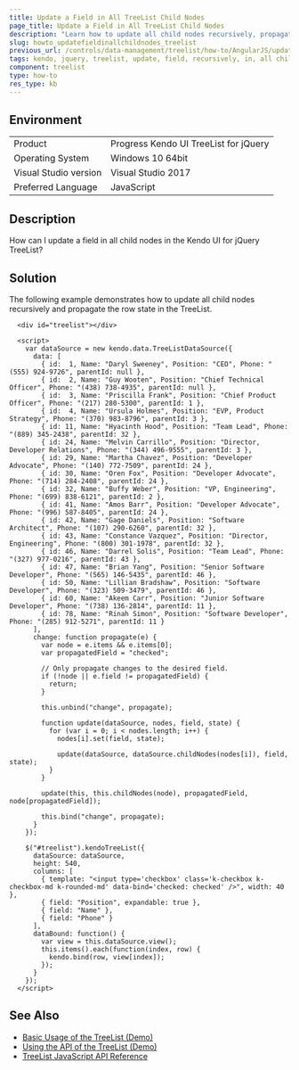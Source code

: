 ```yaml
---
title: Update a Field in All TreeList Child Nodes
page_title: Update a Field in All TreeList Child Nodes
description: "Learn how to update all child nodes recursively, propagating the state of a row in a Kendo UI TreeList widget."
slug: howto_updatefieldinallchildnodes_treelist
previous_url: /controls/data-management/treelist/how-to/AngularJS/update-a-field-in-all-child-nodes, /controls/data-management/treelist/how-to/update-a-field-in-all-child-nodes-angular
tags: kendo, jquery, treelist, update, field, recursively, in, all child, nodes
component: treelist
type: how-to
res_type: kb
---
```


## Environment

<table>
 <tr>
  <td>Product</td>
  <td>Progress Kendo UI TreeList for jQuery</td>
 </tr>
 <tr>
  <td>Operating System</td>
  <td>Windows 10 64bit</td>
 </tr>
 <tr>
  <td>Visual Studio version</td>
  <td>Visual Studio 2017</td>
 </tr>
 <tr>
  <td>Preferred Language</td>
  <td>JavaScript</td>
 </tr>
</table>

## Description

How can I update a field in all child nodes in the Kendo UI for jQuery TreeList?

## Solution

The following example demonstrates how to update all child nodes recursively and propagate the row state in the TreeList.

```dojo
  <div id="treelist"></div>

  <script>
    var dataSource = new kendo.data.TreeListDataSource({
      data: [
        { id:  1, Name: "Daryl Sweeney", Position: "CEO", Phone: "(555) 924-9726", parentId: null },
        { id:  2, Name: "Guy Wooten", Position: "Chief Technical Officer", Phone: "(438) 738-4935", parentId: null },
        { id:  3, Name: "Priscilla Frank", Position: "Chief Product Officer", Phone: "(217) 280-5300", parentId: 1 },
        { id:  4, Name: "Ursula Holmes", Position: "EVP, Product Strategy", Phone: "(370) 983-8796", parentId: 3 },
        { id: 11, Name: "Hyacinth Hood", Position: "Team Lead", Phone: "(889) 345-2438", parentId: 32 },
        { id: 24, Name: "Melvin Carrillo", Position: "Director, Developer Relations", Phone: "(344) 496-9555", parentId: 3 },
        { id: 29, Name: "Martha Chavez", Position: "Developer Advocate", Phone: "(140) 772-7509", parentId: 24 },
        { id: 30, Name: "Oren Fox", Position: "Developer Advocate", Phone: "(714) 284-2408", parentId: 24 },
        { id: 32, Name: "Buffy Weber", Position: "VP, Engineering", Phone: "(699) 838-6121", parentId: 2 },
        { id: 41, Name: "Amos Barr", Position: "Developer Advocate", Phone: "(996) 587-8405", parentId: 24 },
        { id: 42, Name: "Gage Daniels", Position: "Software Architect", Phone: "(107) 290-6260", parentId: 32 },
        { id: 43, Name: "Constance Vazquez", Position: "Director, Engineering", Phone: "(800) 301-1978", parentId: 32 },
        { id: 46, Name: "Darrel Solis", Position: "Team Lead", Phone: "(327) 977-0216", parentId: 43 },
        { id: 47, Name: "Brian Yang", Position: "Senior Software Developer", Phone: "(565) 146-5435", parentId: 46 },
        { id: 50, Name: "Lillian Bradshaw", Position: "Software Developer", Phone: "(323) 509-3479", parentId: 46 },
        { id: 60, Name: "Akeem Carr", Position: "Junior Software Developer", Phone: "(738) 136-2814", parentId: 11 },
        { id: 78, Name: "Rinah Simon", Position: "Software Developer", Phone: "(285) 912-5271", parentId: 11 }
      ],
      change: function propagate(e) {
        var node = e.items && e.items[0];
        var propagatedField = "checked";

        // Only propagate changes to the desired field.
        if (!node || e.field != propagatedField) {
          return;
        }

        this.unbind("change", propagate);

        function update(dataSource, nodes, field, state) {
          for (var i = 0; i < nodes.length; i++) {
            nodes[i].set(field, state);

            update(dataSource, dataSource.childNodes(nodes[i]), field, state);
          }
        }

        update(this, this.childNodes(node), propagatedField, node[propagatedField]);

        this.bind("change", propagate);
      }
    });

    $("#treelist").kendoTreeList({
      dataSource: dataSource,
      height: 540,
      columns: [
        { template: "<input type='checkbox' class='k-checkbox k-checkbox-md k-rounded-md' data-bind='checked: checked' />", width: 40 },
        { field: "Position", expandable: true },
        { field: "Name" },
        { field: "Phone" }
      ],
      dataBound: function() {
        var view = this.dataSource.view();
        this.items().each(function(index, row) {
          kendo.bind(row, view[index]);
        });
      }
    });
  </script>
```

## See Also

* [Basic Usage of the TreeList (Demo)](https://demos.telerik.com/kendo-ui/treelist/index)
* [Using the API of the TreeList (Demo)](https://demos.telerik.com/kendo-ui/treelist/api)
* [TreeList JavaScript API Reference](/api/javascript/ui/treelist)
